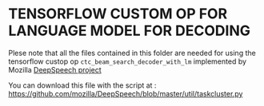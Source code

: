 # TENSORFLOW CUSTOM OP FOR LANGUAGE MODEL FOR DECODING

Plese note that all the files contained in this folder are needed for using the tensorflow custop op `ctc_beam_search_decoder_with_lm` implemented by Mozilla [DeepSpeech project](https://github.com/mozilla/DeepSpeech)

You can download this file with the script at : https://github.com/mozilla/DeepSpeech/blob/master/util/taskcluster.py



